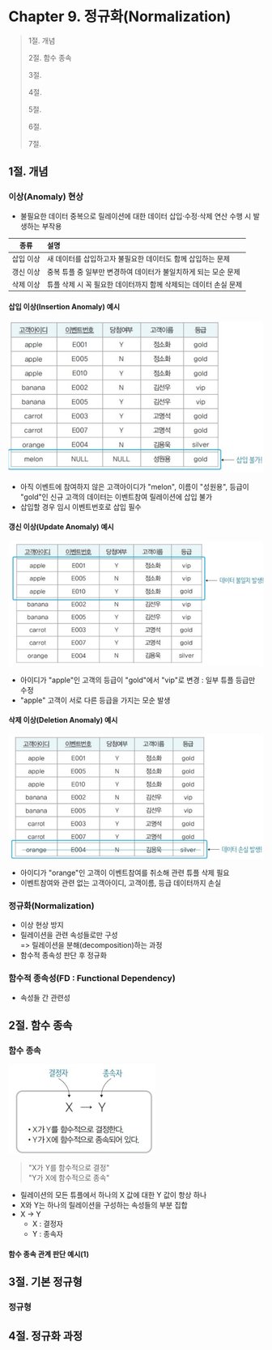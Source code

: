 # Chapter 9. 정규화(Normalization)

> 1절. 개념
>
> 2절. 함수 종속
>
> 3절.
>
> 4절.
>
> 5절.
>
> 6절.
>
> 7절.

## 1절. 개념

### 이상(Anomaly) 현상

- 불필요한 데이터 중복으로 릴레이션에 대한 데이터 삽입·수정·삭제 연산 수행 시
  발생하는 부작용

|   종류    | 설명                                                             |
| :-------: | :--------------------------------------------------------------- |
| 삽입 이상 | 새 데이터를 삽입하고자 불필요한 데이터도 함께 삽입하는 문제      |
| 갱신 이상 | 중복 튜플 중 일부만 변경하여 데이터가 불일치하게 되는 모순 문제  |
| 삭제 이상 | 튜플 삭제 시 꼭 필요한 데이터까지 함께 삭제되는 데이터 손실 문제 |

#### 삽입 이상(Insertion Anomaly) 예시

<img src="https://github.com/BangYunseo/TIL/blob/main/ComputerScience/DataBase/Image/ch09/ch09-01-IA.PNG"  height="auto" />

- 아직 이벤트에 참여하지 않은 고객아이디가 "melon", 이름이 "성원용", 등급이 "gold"인 신규 고객의 데이터는 이벤트참여 릴레이션에 삽입 불가
- 삽입할 경우 임시 이벤트번호로 삽입 필수

#### 갱신 이상(Update Anomaly) 예시

<img src="https://github.com/BangYunseo/TIL/blob/main/ComputerScience/DataBase/Image/ch09/ch09-02-UA.PNG"  height="auto" />

- 아이디가 "apple"인 고객의 등급이 "gold"에서 "vip"로 변경 : 일부 튜플 등급만 수정
- "apple" 고객이 서로 다른 등급을 가지는 모순 발생

#### 삭제 이상(Deletion Anomaly) 예시

<img src="https://github.com/BangYunseo/TIL/blob/main/ComputerScience/DataBase/Image/ch09/ch09-03-DA.PNG"  height="auto" />

- 아이디가 "orange"인 고객이 이벤트참여를 취소해 관련 튜플 삭제 필요
- 이벤트참여와 관련 없는 고객아이디, 고객이름, 등급 데이터까지 손실

### 정규화(Normalization)

- 이상 현상 방지
- 릴레이션을 관련 속성들로만 구성  
  => 릴레이션을 분해(decomposition)하는 과정
- 함수적 종속성 판단 후 정규화

### 함수적 종속성(FD : Functional Dependency)

- 속성들 간 관련성

## 2절. 함수 종속

### 함수 종속

<img src="https://github.com/BangYunseo/TIL/blob/main/ComputerScience/DataBase/Image/ch09/ch09-04-FD.PNG" height="auto" />

> "X가 Y를 함수적으로 결정"  
> "Y가 X에 함수적으로 종속"

- 릴레이션의 모든 튜플에서 하나의 X 값에 대한 Y 값이 항상 하나
- X와 Y는 하나의 릴레이션을 구성하는 속성들의 부분 집합
- X → Y
  - X : 결정자
  - Y : 종속자

#### 함수 종속 관계 판단 예시(1)

## 3절. 기본 정규형

### 정규형

## 4절. 정규화 과정
